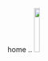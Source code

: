 home ..
<img src="https://cloud.githubusercontent.com/assets/4307137/10105283/1000054011.png.png" width="15%"></img>
